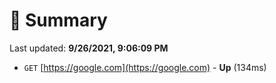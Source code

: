 # 📖 Summary
Last updated: **9/26/2021, 9:06:09 PM**

- `GET` [https://google.com](https://google.com) - **Up** (134ms)
